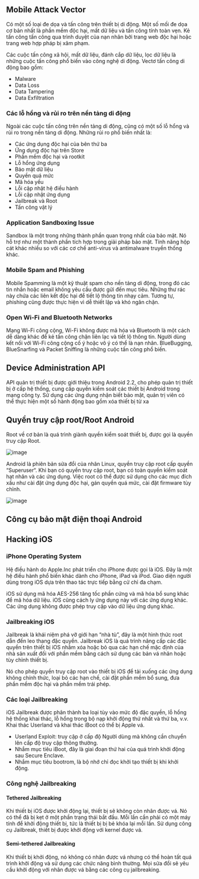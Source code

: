 ## Mobile Attack Vector
Có một số loại đe dọa và tấn công trên thiết bị di động. Một số mối đe dọa cơ bản nhất là phần mềm độc hại, mất dữ liệu và tấn công tính toàn vẹn. Kẻ tấn công tấn công qua trình duyệt của nạn nhân bởi trang web độc hại hoặc trang web hợp pháp bị xâm phạm.

Các cuộc tấn công xã hội, mất dữ liệu, đánh cắp dữ liệu, lọc dữ liệu là những cuộc tấn công phổ biến vào công nghệ di động. Vectơ tấn công di động bao gồm:

* Malware
* Data Loss
* Data Tampering
* Data Exfiltration

### Các lỗ hổng và rủi ro trên nền tảng di động
Ngoài các cuộc tấn công trên nền tảng di động, cũng có một số lỗ hổng và rủi ro trong nền tảng di động. Những rủi ro phổ biến nhất là:

* Các ứng dụng độc hại của bên thứ ba
* Ứng dụng độc hại trên Store
* Phần mềm độc hại và rootkit
* Lỗ hổng ứng dụng
* Bảo mật dữ liệu
* Quyền quá mức
* Mã hóa yếu
* Lỗi cập nhật hệ điều hành
* Lỗi cập nhật ứng dụng
* Jailbreak và Root
* Tấn công vật lý

### Application Sandboxing Issue
Sandbox là một trong những thành phần quan trọng nhất của bảo mật. Nó hỗ trợ như một thành phần tích hợp trong giải pháp bảo mật. Tính năng hộp cát khác nhiều so với các cơ chế anti-virus và antimalware truyền thống khác.
### Mobile Spam and Phishing
Mobile Spamming là một kỹ thuật spam cho nền tảng di động, trong đó các tin nhắn hoặc email không yêu cầu được gửi đến mục tiêu. Những thư rác này chứa các liên kết độc hại để tiết lộ thông tin nhạy cảm. Tương tự, phishing cũng được thực hiện vì dễ thiết lập và khó ngăn chặn.
### Open Wi-Fi and Bluetooth Networks
Mạng Wi-Fi công cộng, Wi-Fi không được mã hóa và Bluetooth là một cách dễ dàng khác để kẻ tấn công chặn liên lạc và tiết lộ thông tin. Người dùng kết nối với Wi-Fi công cộng cố ý hoặc vô ý có thể là nạn nhân. BlueBugging, BlueSnarfing và Packet Sniffing là những cuộc tấn công phổ biến.
## Device Administration API
API quản trị thiết bị được giới thiệu trong Android 2.2, cho phép quản trị thiết bị ở cấp hệ thống, cung cấp quyền kiểm soát các thiết bị Android trong mạng công ty. Sử dụng các ứng dụng nhận biết bảo mật, quản trị viên có thể thực hiện một số hành động bao gồm xóa thiết bị từ xa
## Quyền truy cập root/Root Android
Root về cơ bản là quá trình giành quyền kiểm soát thiết bị, được gọi là quyền truy cập Root.

![image](https://github.com/user-attachments/assets/d5439d50-8c3d-4155-ab1a-da119ab61902)

Android là phiên bản sửa đổi của nhân Linux, quyền truy cập root cấp quyền “Superuser“.
Khi bạn có quyền truy cập root, bạn có toàn quyền kiểm soát hạt nhân và các ứng dụng. Việc root có thể được sử dụng cho các mục đích xấu như cài đặt ứng dụng độc hại, gán quyền quá mức, cài đặt firmware tùy chỉnh.

![image](https://github.com/user-attachments/assets/ffe22874-493a-4260-9fda-fa3a4ca91d95)

## Công cụ bảo mật điện thoại Android
## Hacking iOS
### iPhone Operating System
Hệ điều hành do Apple.Inc phát triển cho iPhone được gọi là iOS. Đây là một hệ điều hành phổ biến khác dành cho iPhone, iPad và iPod. Giao diện người dùng trong iOS dựa trên thao tác trực tiếp bằng cử chỉ đa chạm.

iOS sử dụng mã hóa AES-256 tăng tốc phần cứng và mã hóa bổ sung khác để mã hóa dữ liệu. iOS cũng cách ly ứng dụng này với các ứng dụng khác. Các ứng dụng không được phép truy cập vào dữ liệu ứng dụng khác.
### Jailbreaking iOS
Jailbreak là khái niệm phá vỡ giới hạn “nhà tù”, đây là một hình thức root dẫn đến leo thang đặc quyền. Jailbreak iOS là quá trình nâng cấp các đặc quyền trên thiết bị iOS nhằm xóa hoặc bỏ qua các hạn chế mặc định của nhà sản xuất đối với phần mềm bằng cách sử dụng các bản vá nhân hoặc tùy chỉnh thiết bị.

Nó cho phép quyền truy cập root vào thiết bị iOS để tải xuống các ứng dụng không chính thức, loại bỏ các hạn chế, cài đặt phần mềm bổ sung, đưa phần mềm độc hại và phần mềm trái phép.
### Các loại Jailbreaking
iOS Jailbreak được phân thành ba loại tùy vào mức độ đặc quyền, lỗ hổng hệ thống khai thác, lỗ hổng trong bộ nạp khởi động thứ nhất và thứ ba, v.v. Khai thác Userland và khai thác iBoot có thể bị Apple vá.

* Userland Exploit: truy cập ở cấp độ Người dùng mà không cần chuyển lên cấp độ truy cập thông thường.
* Nhắm mục tiêu iBoot, đây là giai đoạn thứ hai của quá trình khởi động sau Secure Enclave.
* Nhắm mục tiêu bootrom, là bộ nhớ chỉ đọc khởi tạo thiết bị khi khởi động.
### Công nghệ Jailbreaking
#### Tethered Jailbreaking
Khi thiết bị iOS được khởi động lại, thiết bị sẽ không còn nhân được vá. Nó có thể đã bị kẹt ở một phần trạng thái bắt đầu. Mỗi lần cần phải có một máy tính để khởi động thiết bị, tức là thiết bị bị bẻ khóa lại mỗi lần. Sử dụng công cụ Jailbreak, thiết bị được khởi động với kernel được vá.
#### Semi-tethered Jailbreaking
Khi thiết bị khởi động, nó không có nhân được vá nhưng có thể hoàn tất quá trình khởi động và sử dụng các chức năng bình thường. Mọi sửa đổi sẽ yêu cầu khởi động với nhân được vá bằng các công cụ jailbreaking.

